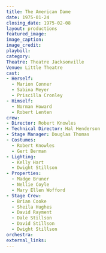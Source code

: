```yaml
---
title: The American Dame
date: 1975-01-24
closing_date: 1975-02-08
layout: productions
featured_image:
image_caption:
image_credit:
playbill:
category:
Theatre: Theatre Jacksonville
Venue: Little Theatre
cast:
- Herself:
  - Marion Conner
  - Sabina Meyer
  - Priscilla Cronley
- Himself:
  - Norman Howard
  - Robert Lenten
crew:
- Director: Robert Knowles
- Technical Director: Hal Henderson
- Stage Manager: Douglas Thomas
- Costumes:
  - Robert Knowles
  - Gert Berman
- Lighting:
  - Kelly Hart
  - Dwight Stillson
- Properties:
  - Madge Bruner
  - Nellie Coyle
  - Mary Ellen Wofford
- Stage Crew:
  - Brian Cooke
  - Sheila Hughes
  - David Rayment
  - Dale Stillson
  - David Stillson
  - Dwight Stillson
orchestra:
external_links:
---
```


